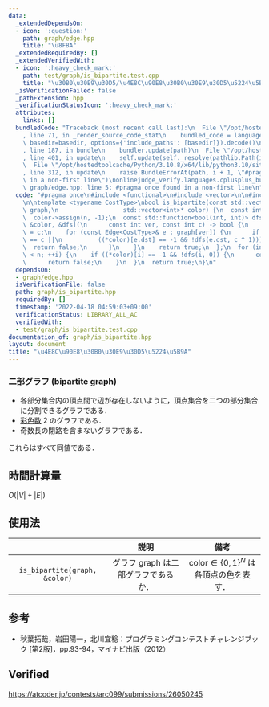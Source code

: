 ```yaml
---
data:
  _extendedDependsOn:
  - icon: ':question:'
    path: graph/edge.hpp
    title: "\u8FBA"
  _extendedRequiredBy: []
  _extendedVerifiedWith:
  - icon: ':heavy_check_mark:'
    path: test/graph/is_bipartite.test.cpp
    title: "\u30B0\u30E9\u30D5/\u4E8C\u90E8\u30B0\u30E9\u30D5\u5224\u5B9A"
  _isVerificationFailed: false
  _pathExtension: hpp
  _verificationStatusIcon: ':heavy_check_mark:'
  attributes:
    links: []
  bundledCode: "Traceback (most recent call last):\n  File \"/opt/hostedtoolcache/Python/3.10.8/x64/lib/python3.10/site-packages/onlinejudge_verify/documentation/build.py\"\
    , line 71, in _render_source_code_stat\n    bundled_code = language.bundle(stat.path,\
    \ basedir=basedir, options={'include_paths': [basedir]}).decode()\n  File \"/opt/hostedtoolcache/Python/3.10.8/x64/lib/python3.10/site-packages/onlinejudge_verify/languages/cplusplus.py\"\
    , line 187, in bundle\n    bundler.update(path)\n  File \"/opt/hostedtoolcache/Python/3.10.8/x64/lib/python3.10/site-packages/onlinejudge_verify/languages/cplusplus_bundle.py\"\
    , line 401, in update\n    self.update(self._resolve(pathlib.Path(included), included_from=path))\n\
    \  File \"/opt/hostedtoolcache/Python/3.10.8/x64/lib/python3.10/site-packages/onlinejudge_verify/languages/cplusplus_bundle.py\"\
    , line 312, in update\n    raise BundleErrorAt(path, i + 1, \"#pragma once found\
    \ in a non-first line\")\nonlinejudge_verify.languages.cplusplus_bundle.BundleErrorAt:\
    \ graph/edge.hpp: line 5: #pragma once found in a non-first line\n"
  code: "#pragma once\n#include <functional>\n#include <vector>\n\n#include \"./edge.hpp\"\
    \n\ntemplate <typename CostType>\nbool is_bipartite(const std::vector<std::vector<Edge<CostType>>>&\
    \ graph,\n                  std::vector<int>* color) {\n  const int n = graph.size();\n\
    \  color->assign(n, -1);\n  const std::function<bool(int, int)> dfs = [&graph,\
    \ &color, &dfs](\n      const int ver, const int c) -> bool {\n    (*color)[ver]\
    \ = c;\n    for (const Edge<CostType>& e : graph[ver]) {\n      if ((*color)[e.dst]\
    \ == c ||\n          ((*color)[e.dst] == -1 && !dfs(e.dst, c ^ 1))) {\n      \
    \  return false;\n      }\n    }\n    return true;\n  };\n  for (int i = 0; i\
    \ < n; ++i) {\n    if ((*color)[i] == -1 && !dfs(i, 0)) {\n      color->clear();\n\
    \      return false;\n    }\n  }\n  return true;\n}\n"
  dependsOn:
  - graph/edge.hpp
  isVerificationFile: false
  path: graph/is_bipartite.hpp
  requiredBy: []
  timestamp: '2022-04-18 04:59:03+09:00'
  verificationStatus: LIBRARY_ALL_AC
  verifiedWith:
  - test/graph/is_bipartite.test.cpp
documentation_of: graph/is_bipartite.hpp
layout: document
title: "\u4E8C\u90E8\u30B0\u30E9\u30D5\u5224\u5B9A"
---
```



### 二部グラフ (bipartite graph)

- 各部分集合内の頂点間で辺が存在しないように，頂点集合を二つの部分集合に分割できるグラフである．
- [彩色数](chromatic_number.md) $2$ のグラフである．
- 奇数長の閉路を含まないグラフである．

これらはすべて同値である．


## 時間計算量

$O(\lvert V \rvert + \lvert E \rvert)$


## 使用法

||説明|備考|
|:--:|:--:|:--:|
|`is_bipartite(graph, &color)`|グラフ $\mathrm{graph}$ は二部グラフであるか．|$\mathrm{color} \in {\lbrace 0, 1 \rbrace}^N$ は各頂点の色を表す．|


## 参考

- 秋葉拓哉，岩田陽一，北川宜稔：プログラミングコンテストチャレンジブック \[第2版\]，pp.93-94，マイナビ出版（2012）


## Verified

https://atcoder.jp/contests/arc099/submissions/26050245
